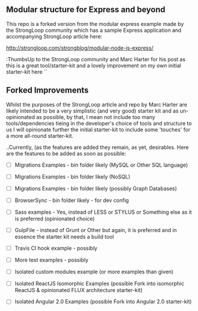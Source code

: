 ## Modular structure for Express and beyond

This repo is a forked version from the modular express example made by the StrongLoop community which has a sample Express application and accompanying StrongLoop article here:

http://strongloop.com/strongblog/modular-node-js-express/

:ThumbsUp to the StrongLoop community and Marc Harter for his post as this is a great tool/starter-kit and a lovely improvement on my own initial starter-kit here ``

## Forked Improvements

Whilst the purposes of the StrongLoop article and repo by Marc Harter are likely intended to be a very simplistic (and very good) starter kit and as un-opinionated as possible, by that, I mean not include too many tools/dependencies tieing in the developer's choice of tools and structure to us I will opinionate further the initial starter-kit to include some 'touches' for a more all-round starter-kit.

..Currently, (as the features are added they remain, as yet, desirables. Here are the features to be added as soon as possible:

- [ ] Migrations Examples - bin folder likely (MySQL or Other SQL language)
- [ ] Migrations Examples - bin folder likely (NoSQL)
- [ ] Migrations Examples - bin folder likely (possibly Graph Databases)
 
- [ ] BrowserSync - bin folder likely - for dev config
- [ ] Sass examples - Yes, instead of LESS or STYLUS or Something else as it is preferred (opinionated choice)
- [ ] GulpFile - instead of Grunt or Other but again, it is preferred and in essence the starter kit needs a build tool
- [ ] Travis CI hook example - possibly
- [ ] More test examples - possibly

- [ ] Isolated custom modules example (or more examples than given)
- [ ] Isolated ReactJS Isomorphic Examples (possible Fork into isomorphic ReactJS & opinionated FLUX architecture starter-kit)
- [ ] Isolated Angular 2.0 Examples (possible Fork into Angular 2.0 starter-kit)

